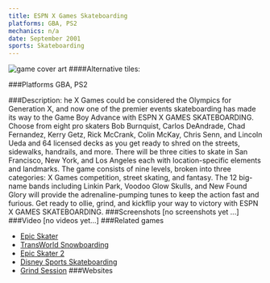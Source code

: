 ```yaml
---
title: ESPN X Games Skateboarding
platforms: GBA, PS2
mechanics: n/a
date: September 2001
sports: Skateboarding
---
```

![game cover art](//images.igdb.com/igdb/image/upload/t_cover_big/zqzlxuoqtfiuig4kovou.jpg "Logo Title Text 1")
####Alternative tiles:

###Platforms
GBA, PS2

###Description:
he X Games could be considered the Olympics for Generation X, and now one of the premier events skateboarding has made its way to the Game Boy Advance with ESPN X GAMES SKATEBOARDING. Choose from eight pro skaters Bob Burnquist, Carlos DeAndrade, Chad Fernandez, Kerry Getz, Rick McCrank, Colin McKay, Chris Senn, and Lincoln Ueda and 64 licensed decks as you get ready to shred on the streets, sidewalks, handrails, and more. There will be three cities to skate in San Francisco, New York, and Los Angeles each with location-specific elements and landmarks. The game consists of nine levels, broken into three categories: X Games competition, street skating, and fantasy. The 12 big-name bands including Linkin Park, Voodoo Glow Skulls, and New Found Glory will provide the adrenaline-pumping tunes to keep the action fast and furious. Get ready to ollie, grind, and kickflip your way to victory with ESPN X GAMES SKATEBOARDING.
###Screenshots
[no screenshots yet ...]
###Video
[no videos yet...]
###Related games
* [Epic Skater](/games/epic-skater-70999/)
* [TransWorld Snowboarding](/games/transworld-snowboarding-20795/)
* [Epic Skater 2](/games/epic-skater-2-71452/)
* [Disney Sports Skateboarding](/games/disney-sports-skateboarding-3881/)
* [Grind Session](/games/grind-session-45018/)
###Websites

